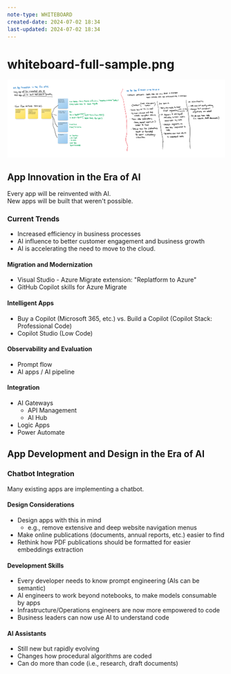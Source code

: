 ```yaml
---
note-type: WHITEBOARD
created-date: 2024-07-02 18:34
last-updated: 2024-07-02 18:34
---
```

# whiteboard-full-sample.png
![whiteboard-full-sample.png](../media/whiteboard-full-sample.png)
## App Innovation in the Era of AI

Every app will be reinvented with AI.  
New apps will be built that weren't possible.

### Current Trends

- Increased efficiency in business processes
- AI influence to better customer engagement and business growth
- AI is accelerating the need to move to the cloud.

#### Migration and Modernization

- Visual Studio - Azure Migrate extension: "Replatform to Azure"
- GitHub Copilot skills for Azure Migrate

#### Intelligent Apps

- Buy a Copilot (Microsoft 365, etc.) vs. Build a Copilot (Copilot Stack: Professional Code)
- Copilot Studio (Low Code)

#### Observability and Evaluation

- Prompt flow
- AI apps / AI pipeline

#### Integration

- AI Gateways
  - API Management
  - AI Hub
- Logic Apps
- Power Automate

## App Development and Design in the Era of AI

### Chatbot Integration

Many existing apps are implementing a chatbot.

#### Design Considerations

- Design apps with this in mind
  - e.g., remove extensive and deep website navigation menus
- Make online publications (documents, annual reports, etc.) easier to find
- Rethink how PDF publications should be formatted for easier embeddings extraction

#### Development Skills

- Every developer needs to know prompt engineering (AIs can be semantic)
- AI engineers to work beyond notebooks, to make models consumable by apps
- Infrastructure/Operations engineers are now more empowered to code
- Business leaders can now use AI to understand code

#### AI Assistants

- Still new but rapidly evolving
- Changes how procedural algorithms are coded
- Can do more than code (i.e., research, draft documents)